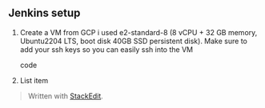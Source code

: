 
## Jenkins setup

 1. Create a VM from GCP i used e2-standard-8 (8 vCPU + 32 GB memory, Ubuntu2204 LTS, boot disk 40GB SSD persistent disk). Make sure to add your ssh keys so you can easily ssh into the VM

    code

 2. List item

> Written with [StackEdit](https://stackedit.io/).
<!--stackedit_data:
eyJoaXN0b3J5IjpbNDMxNjgwNDIxLC00NzI2MzUwMywyNTEzNz
g4OTddfQ==
-->